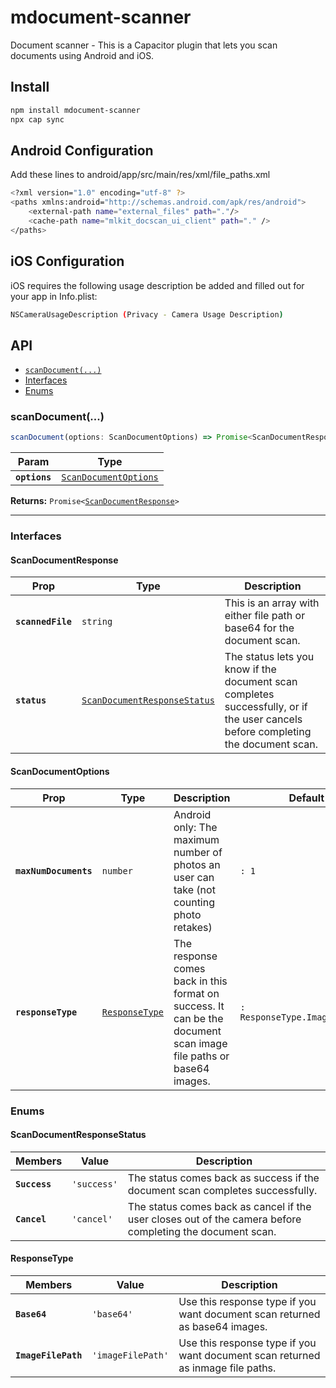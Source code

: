 # mdocument-scanner

Document scanner - This is a Capacitor plugin that lets you scan documents using Android and iOS.

## Install

```bash
npm install mdocument-scanner
npx cap sync
```

## Android Configuration
Add these lines to android/app/src/main/res/xml/file_paths.xml
```bash
<?xml version="1.0" encoding="utf-8" ?>
<paths xmlns:android="http://schemas.android.com/apk/res/android">
    <external-path name="external_files" path="."/>
    <cache-path name="mlkit_docscan_ui_client" path="." />
</paths>
```
## iOS Configuration
iOS requires the following usage description be added and filled out for your app in Info.plist:
```bash
NSCameraUsageDescription (Privacy - Camera Usage Description)
```

## API

<docgen-index>

* [`scanDocument(...)`](#scandocument)
* [Interfaces](#interfaces)
* [Enums](#enums)

</docgen-index>

<docgen-api>
<!--Update the source file JSDoc comments and rerun docgen to update the docs below-->

### scanDocument(...)

```typescript
scanDocument(options: ScanDocumentOptions) => Promise<ScanDocumentResponse>
```

| Param         | Type                                                                |
| ------------- | ------------------------------------------------------------------- |
| **`options`** | <code><a href="#scandocumentoptions">ScanDocumentOptions</a></code> |

**Returns:** <code>Promise&lt;<a href="#scandocumentresponse">ScanDocumentResponse</a>&gt;</code>

--------------------


### Interfaces


#### ScanDocumentResponse

| Prop              | Type                                                                              | Description                                                                                                                       |
| ----------------- | --------------------------------------------------------------------------------- | --------------------------------------------------------------------------------------------------------------------------------- |
| **`scannedFile`** | <code>string</code>                                                               | This is an array with either file path or base64 for the document scan.                                                           |
| **`status`**      | <code><a href="#scandocumentresponsestatus">ScanDocumentResponseStatus</a></code> | The status lets you know if the document scan completes successfully, or if the user cancels before completing the document scan. |


#### ScanDocumentOptions

| Prop                  | Type                                                  | Description                                                                                                       | Default                                   |
| --------------------- | ----------------------------------------------------- | ----------------------------------------------------------------------------------------------------------------- | ----------------------------------------- |
| **`maxNumDocuments`** | <code>number</code>                                   | Android only: The maximum number of photos an user can take (not counting photo retakes)                          | <code>: 1</code>                          |
| **`responseType`**    | <code><a href="#responsetype">ResponseType</a></code> | The response comes back in this format on success. It can be the document scan image file paths or base64 images. | <code>: ResponseType.ImageFilePath</code> |


### Enums


#### ScanDocumentResponseStatus

| Members       | Value                  | Description                                                                                               |
| ------------- | ---------------------- | --------------------------------------------------------------------------------------------------------- |
| **`Success`** | <code>'success'</code> | The status comes back as success if the document scan completes successfully.                             |
| **`Cancel`**  | <code>'cancel'</code>  | The status comes back as cancel if the user closes out of the camera before completing the document scan. |


#### ResponseType

| Members             | Value                        | Description                                                                     |
| ------------------- | ---------------------------- | ------------------------------------------------------------------------------- |
| **`Base64`**        | <code>'base64'</code>        | Use this response type if you want document scan returned as base64 images.     |
| **`ImageFilePath`** | <code>'imageFilePath'</code> | Use this response type if you want document scan returned as inmage file paths. |

</docgen-api>
